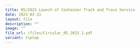 ```yaml
---
title: 05/2023 Launch of Container Track and Trace Service
date: 2023-03-21
layout: file
description: ""
image: ""
file_url: /files/Circular_05_2023_1.pdf
variant: tiptap
---
```

